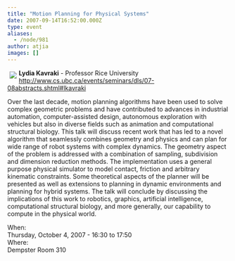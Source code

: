 ```yaml
---
title: "Motion Planning for Physical Systems"
date: 2007-09-14T16:52:00.000Z
type: event
aliases:
  - /node/981
author: atjia
images: []
---
```


<div class="field field-name-body field-type-text-with-summary field-label-hidden"><div class="field-items"><div class="field-item even"><p><img src="http://www.cs.ubc.ca/events/seminars/dls/07-08images/lkavraki.jpg" vspace="5" hspace="5" align="left"><strong>Lydia Kavraki</strong> - Professor Rice University<br>
<a href="http://www.cs.ubc.ca/events/seminars/dls/07-08abstracts.shtml#lkavraki">http://www.cs.ubc.ca/events/seminars/dls/07-08abstracts.shtml#lkavraki</a></p>
<p>Over the last decade, motion planning algorithms have been used to solve complex geometric problems and have contributed to advances in industrial automation, computer-assisted design, autonomous exploration with vehicles but also in diverse fields such as animation and computational structural biology. This talk will discuss recent work that has led to a novel algorithm that seamlessly combines geometry and physics and can plan for wide range of robot systems with complex dynamics. The geometry aspect of the problem is addressed with a combination of sampling, subdivision and dimension reduction methods. The implementation uses a general purpose physical simulator to model contact, friction and arbitrary kinematic constraints. Some theoretical aspects of the planner will be presented as well as extensions to planning in dynamic environments and planning for hybrid systems. The talk will conclude by discussing the implications of this work to robotics, graphics, artificial intelligence, computational structural biology, and more generally, our capability to compute in the physical world.</p>
<!--break--></div></div></div><div class="field field-name-field-dates field-type-datetime field-label-above"><div class="field-label">When:&#xA0;</div><div class="field-items"><div class="field-item even"><span class="date-display-single">Thursday, October 4, 2007 - <span class="date-display-range"><span class="date-display-start">16:30</span> to <span class="date-display-end">17:50</span></span></span></div></div></div><div class="field field-name-field-location field-type-text field-label-above"><div class="field-label">Where:&#xA0;</div><div class="field-items"><div class="field-item even">Dempster Room 310</div></div></div>    <footer>
          </footer>